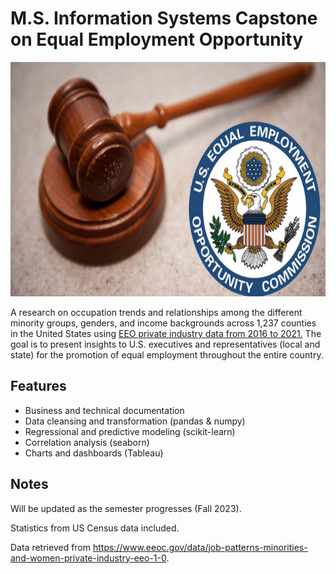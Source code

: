# M.S. Information Systems Capstone on Equal Employment Opportunity 

<img src="Screenshots/eeoc_logo.png" width="650" height="375" />

A research on occupation trends and relationships among the different minority groups, genders, and income backgrounds across 1,237 counties 
in the United States using [EEO private industry data from 2016 to 2021.](https://www.eeoc.gov/data/job-patterns-minorities-and-women-private-industry-eeo-1-0)
The goal is to present insights to U.S. executives and representatives (local and state) for the promotion of equal employment throughout the entire country. 

## Features

- Business and technical documentation
- Data cleansing and transformation (pandas & numpy)
- Regressional and predictive modeling (scikit-learn)
- Correlation analysis (seaborn)
- Charts and dashboards (Tableau)

## Notes
Will be updated as the semester progresses (Fall 2023). 

Statistics from US Census data included.

Data retrieved from https://www.eeoc.gov/data/job-patterns-minorities-and-women-private-industry-eeo-1-0.

